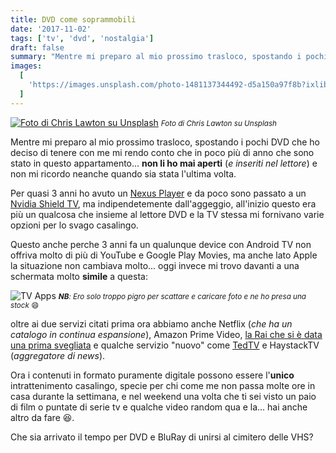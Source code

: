 ```yaml
---
title: DVD come soprammobili
date: '2017-11-02'
tags: ['tv', 'dvd', 'nostalgia']
draft: false
summary: "Mentre mi preparo al mio prossimo trasloco, spostando i pochi DVD che ho deciso di tenere con me mi rendo conto che in poco più di anno che sono stato in questo appartamento... non li ho mai aperti (e inseriti nel lettore) e non mi ricordo neanche quando sia stata l'ultima volta."
images:
  [
    'https://images.unsplash.com/photo-1481137344492-d5a150a97f8b?ixlib=rb-0.3.5&q=80&fm=jpg&crop=entropy&cs=tinysrgb&w=1200&fit=max&s=fe51531f09a4f2cb1b4e0bd56dce9511',
  ]
---
```


[![Foto di Chris Lawton su Unsplash](https://images.unsplash.com/photo-1481137344492-d5a150a97f8b?ixlib=rb-0.3.5&q=80&fm=jpg&crop=entropy&cs=tinysrgb&w=1200&fit=max&s=fe51531f09a4f2cb1b4e0bd56dce9511)](https://unsplash.com/photos/Hys5qHaDbZQ) <small>_Foto di Chris Lawton su Unsplash_</small>

Mentre mi preparo al mio prossimo trasloco, spostando i pochi DVD che ho deciso di tenere con me mi rendo conto che in poco più di anno che sono stato in questo appartamento... **non li ho mai aperti** (_e inseriti nel lettore_) e non mi ricordo neanche quando sia stata l'ultima volta.

Per quasi 3 anni ho avuto un [Nexus Player](https://it.wikipedia.org/wiki/Nexus_Player) e da poco sono passato a un [Nvidia Shield TV](https://www.nvidia.com/en-us/shield/shield-tv/), ma indipendetemente dall'aggeggio, all'inizio questo era più un qualcosa che insieme al lettore DVD e la TV stessa mi fornivano varie opzioni per lo svago casalingo.

Questo anche perche 3 anni fa un qualunque device con Android TV non offriva molto di più di YouTube e Google Play Movies, ma anche lato Apple la situazione non cambiava molto... oggi invece mi trovo davanti a una schermata molto **simile** a questa:

![TV Apps](https://www.android.com/static/2016/img/tv/lessbrowsing.jpg) <small>_**NB**: Ero solo troppo pigro per scattare e caricare foto e ne ho presa una stock_ 😄</small>

oltre ai due servizi citati prima ora abbiamo anche Netflix (_che ha un catalogo in continua espansione_), Amazon Prime Video, [la Rai che si è data una prima svegliata](/2017/rai-tv-app/) e qualche servizio "nuovo" come [TedTV](https://www.ted.com/) e HaystackTV (_aggregatore di news_).

Ora i contenuti in formato puramente digitale possono essere l'**unico** intrattenimento casalingo, specie per chi come me non passa molte ore in casa durante la settimana, e nel weekend una volta che ti sei visto un paio di film o puntate di serie tv e qualche video random qua e la... hai anche altro da fare 😆.

Che sia arrivato il tempo per DVD e BluRay di unirsi al cimitero delle VHS?
